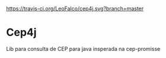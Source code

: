 https://travis-ci.org/LeoFalco/cep4j.svg?branch=master
# Cep4j
Lib para consulta de CEP para java insperada na cep-promisse

